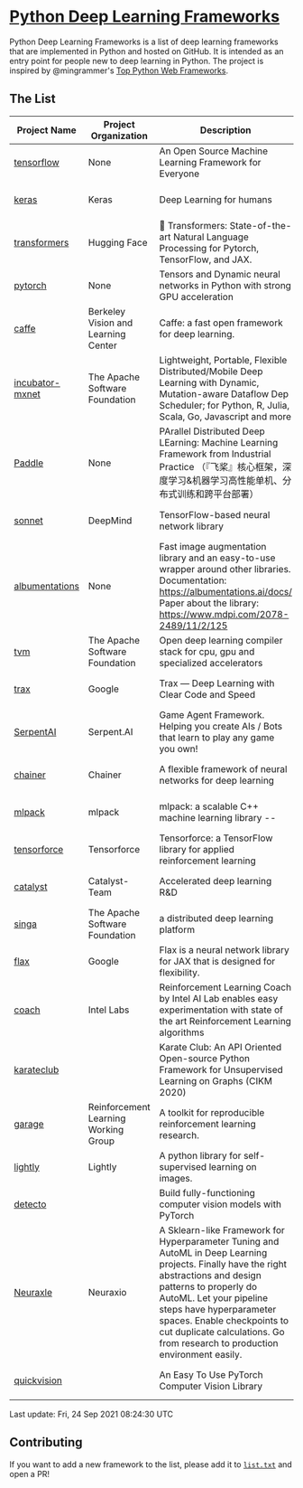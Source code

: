 # [Python Deep Learning Frameworks](https://www.github.com/shimst3r/python-deep-learning-frameworks)

Python Deep Learning Frameworks is a list of deep learning frameworks that are implemented in Python and hosted on GitHub. It is intended as an entry point for people new to deep learning in Python. The project is inspired by @mingrammer's [Top Python Web Frameworks](https://github.com/mingrammer/python-web-framework-stars).

## The List

| Project Name | Project Organization | Description | Stars | Forks | Open Issues | Last Commit |
| ------------ | -------------------- | ----------- | ----: | ----: | ----------: | ----------- |
| [tensorflow](https://tensorflow.org) | None | An Open Source Machine Learning Framework for Everyone | 159274 | 85536 | 3195 | 0 day(s) ago |
| [keras](http://keras.io/) | Keras | Deep Learning for humans | 52652 | 18815 | 357 | 0 day(s) ago |
| [transformers](https://huggingface.co/transformers) | Hugging Face | 🤗 Transformers: State-of-the-art Natural Language Processing for Pytorch, TensorFlow, and JAX. | 51726 | 12262 | 410 | 0 day(s) ago |
| [pytorch](https://pytorch.org) | None | Tensors and Dynamic neural networks in Python with strong GPU acceleration | 51044 | 13951 | 9977 | 0 day(s) ago |
| [caffe](http://caffe.berkeleyvision.org/) | Berkeley Vision and Learning Center | Caffe: a fast open framework for deep learning. | 31936 | 18875 | 1173 | 0 day(s) ago |
| [incubator-mxnet](https://mxnet.apache.org) | The Apache Software Foundation | Lightweight, Portable, Flexible Distributed/Mobile Deep Learning with Dynamic, Mutation-aware Dataflow Dep Scheduler; for Python, R, Julia, Scala, Go, Javascript and more | 19666 | 6879 | 1946 | 0 day(s) ago |
| [Paddle](http://www.paddlepaddle.org/) | None | PArallel Distributed Deep LEarning: Machine Learning Framework from Industrial Practice （『飞桨』核心框架，深度学习&机器学习高性能单机、分布式训练和跨平台部署） | 16527 | 4011 | 2797 | 0 day(s) ago |
| [sonnet](https://sonnet.dev/) | DeepMind | TensorFlow-based neural network library | 9000 | 1288 | 23 | 1 day(s) ago |
| [albumentations](https://albumentations.ai) | None | Fast image augmentation library and an easy-to-use wrapper around other libraries. Documentation:  https://albumentations.ai/docs/ Paper about the library: https://www.mdpi.com/2078-2489/11/2/125 | 8794 | 1128 | 227 | 0 day(s) ago |
| [tvm](https://tvm.apache.org/) | The Apache Software Foundation | Open deep learning compiler stack for cpu, gpu and specialized accelerators | 7176 | 2180 | 329 | 0 day(s) ago |
| [trax](https://github.com/google/trax) | Google | Trax — Deep Learning with Clear Code and Speed | 6481 | 645 | 81 | 0 day(s) ago |
| [SerpentAI](http://serpent.ai) | Serpent.AI | Game Agent Framework. Helping you create AIs / Bots that learn to play any game you own! | 6038 | 707 | 1 | 0 day(s) ago |
| [chainer](https://chainer.org) | Chainer | A flexible framework of neural networks for deep learning | 5614 | 1374 | 11 | 8 day(s) ago |
| [mlpack](https://www.mlpack.org/) | mlpack | mlpack: a scalable C++ machine learning library --  | 3817 | 1379 | 98 | 2 day(s) ago |
| [tensorforce](https://github.com/tensorforce/tensorforce) | Tensorforce | Tensorforce: a TensorFlow library for applied reinforcement learning | 3018 | 512 | 7 | 0 day(s) ago |
| [catalyst](https://catalyst-team.com) | Catalyst-Team | Accelerated deep learning R&D | 2717 | 340 | 8 | 1 day(s) ago |
| [singa](https://github.com/apache/singa) | The Apache Software Foundation | a distributed deep learning platform | 2363 | 705 | 37 | 1 day(s) ago |
| [flax](https://github.com/google/flax) | Google | Flax is a neural network library for JAX that is designed for flexibility. | 2134 | 260 | 158 | 0 day(s) ago |
| [coach](https://intellabs.github.io/coach/) | Intel Labs | Reinforcement Learning Coach by Intel AI Lab enables easy experimentation with state of the art Reinforcement Learning algorithms | 2033 | 410 | 87 | 2 day(s) ago |
| [karateclub](https://karateclub.readthedocs.io) |  | Karate Club: An API Oriented Open-source Python Framework for Unsupervised Learning on Graphs (CIKM 2020) | 1402 | 165 | 0 | 1 day(s) ago |
| [garage](https://github.com/rlworkgroup/garage) | Reinforcement Learning Working Group | A toolkit for reproducible reinforcement learning research. | 1288 | 237 | 216 | 0 day(s) ago |
| [lightly](https://github.com/lightly-ai/lightly) | Lightly | A python library for self-supervised learning on images. | 1207 | 72 | 49 | 0 day(s) ago |
| [detecto](https://detecto.readthedocs.io/) |  | Build fully-functioning computer vision models with PyTorch | 503 | 83 | 26 | 0 day(s) ago |
| [Neuraxle](https://www.neuraxle.org/) | Neuraxio | A Sklearn-like Framework for Hyperparameter Tuning and AutoML in Deep Learning projects. Finally have the right abstractions and design patterns to properly do AutoML. Let your pipeline steps have hyperparameter spaces. Enable checkpoints to cut duplicate calculations. Go from research to production environment easily. | 448 | 50 | 147 | 1 day(s) ago |
| [quickvision](https://github.com/oke-aditya/quickvision) |  | An Easy To Use PyTorch Computer Vision Library | 45 | 3 | 19 | 90 day(s) ago |

Last update: Fri, 24 Sep 2021 08:24:30 UTC

## Contributing

If you want to add a new framework to the list, please add it to [`list.txt`](./python-deep-learning-frameworks/list.txt) and open a PR!